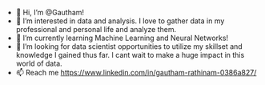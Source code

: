 - 👋 Hi, I’m @Gautham!
- 👀 I’m interested in data and analysis. I love to gather data in my professional and personal life and analyze them. 
- 🌱 I’m currently learning Machine Learning and Neural Networks!
- 💞️ I’m looking for data scientist opportunities to utilize my skillset and knowledge I gained thus far. I cant wait to make a huge impact in this world of data. 
- 📫 Reach me https://www.linkedin.com/in/gautham-rathinam-0386a827/

<!---
Gautham-ds/Gautham-ds is a ✨ special ✨ repository because its `README.md` (this file) appears on your GitHub profile.
You can click the Preview link to take a look at your changes.
--->
